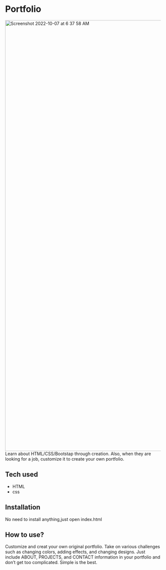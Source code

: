 # Portfolio
<img width="1392" alt="Screenshot 2022-10-07 at 6 37 58 AM" src="https://user-images.githubusercontent.com/111345784/194446007-f46f148d-45d5-4192-a821-8b7f081b8dcd.png">
Learn about HTML/CSS/Bootstap through creation. Also, when they are looking for a job, customize it to create your own portfolio.

## Tech used

* HTML
* css
## Installation
No need to install anything,just open index.html
## How to use?
Customize and creat your own original portfolio. Take on various challenges such as changing colors, adding effects, and changing designs. Just include ABOUT, PROJECTS, and CONTACT information in your portfolio and don’t get too complicated. Simple is the best.
